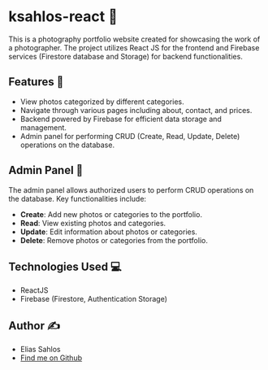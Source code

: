 # ksahlos-react 📸

This is a photography portfolio website created for showcasing the work of a photographer. The project utilizes React JS for the frontend and Firebase services (Firestore database and Storage) for backend functionalities.

## Features 🚀
- View photos categorized by different categories.
- Navigate through various pages including about, contact, and prices.
- Backend powered by Firebase for efficient data storage and management.
- Admin panel for performing CRUD (Create, Read, Update, Delete) operations on the database.

## Admin Panel 🔧
The admin panel allows authorized users to perform CRUD operations on the database. Key functionalities include:
- **Create**: Add new photos or categories to the portfolio.
- **Read**: View existing photos and categories.
- **Update**: Edit information about photos or categories.
- **Delete**: Remove photos or categories from the portfolio.

## Technologies Used 💻
- ReactJS
- Firebase (Firestore, Authentication Storage)

## Author ✍️
- Elias Sahlos
- [Find me on Github](https://github.com/EliasSahlos/)
